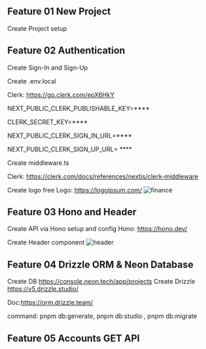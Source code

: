 ## Feature 01 New Project
Create Project setup

## Feature 02 Authentication
Create Sign-In and Sign-Up

Create .env.local

Clerk: https://go.clerk.com/eoX6HkY

NEXT_PUBLIC_CLERK_PUBLISHABLE_KEY=****

CLERK_SECRET_KEY=****

NEXT_PUBLIC_CLERK_SIGN_IN_URL=****

NEXT_PUBLIC_CLERK_SIGN_UP_URL= ****

Create middleware.ts

Clerk: https://clerk.com/docs/references/nextjs/clerk-middleware

Create logo free
Logo: https://logoipsum.com/
![finance](https://github.com/EduardoMendes418/Finance-Saas-01/assets/34344214/6a7b8920-9333-4414-9d04-f92bdd212d3c)


## Feature 03 Hono and Header
Create API via Hono setup and config
Hono: https://hono.dev/

Create Header component
![header](https://github.com/EduardoMendes418/Finance-Saas-01/assets/34344214/6535ae8c-bc0e-4e70-97b4-a7348074a393)


## Feature 04 Drizzle ORM & Neon Database

Create DB https://console.neon.tech/app/projects
Create Drizzle https://v5.drizzle.studio/

Doc:https://orm.drizzle.team/

command: pnpm db:generate, pnpm db:studio , pnpm db:migrate

## Feature 05 Accounts GET API
